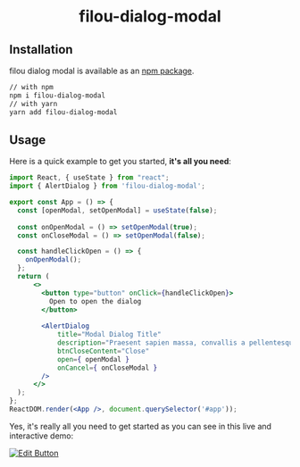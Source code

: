 <!-- markdownlint-disable-next-line -->
<h1 align="center">filou-dialog-modal</h1>


## Installation

filou dialog modal is available as an [npm package](https://www.npmjs.com/package/filou-dialog-modal).


```sh
// with npm
npm i filou-dialog-modal
// with yarn
yarn add filou-dialog-modal
```

## Usage

Here is a quick example to get you started, **it's all you need**:

```jsx
import React, { useState } from "react";
import { AlertDialog } from 'filou-dialog-modal';

export const App = () => {
  const [openModal, setOpenModal] = useState(false);
  
  const onOpenModal = () => setOpenModal(true);
  const onCloseModal = () => setOpenModal(false);

  const handleClickOpen = () => {
    onOpenModal();
  };
  return (
      <>
        <button type="button" onClick={handleClickOpen}>
          Open to open the dialog
        </button>
        
        <AlertDialog
            title="Modal Dialog Title"
            description="Praesent sapien massa, convallis a pellentesque nec."
            btnCloseContent="Close"
            open={ openModal }
            onCancel={ onCloseModal }
        />
      </>
  );
};
ReactDOM.render(<App />, document.querySelector('#app'));
```

Yes, it's really all you need to get started as you can see in this live and interactive demo:

[![Edit Button](https://codesandbox.io/static/img/play-codesandbox.svg)](https://codesandbox.io/s/demo-filou-dialog-modal-wltpd)